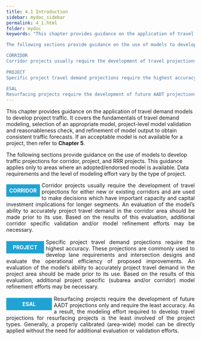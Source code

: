 ```yaml
---
title: 4.1 Introduction
sidebar: mydoc_sidebar
permalink: 4_1.html
folder: mydoc
keywords: "This chapter provides guidance on the application of travel demand models to develop project traffic. It covers the fundamentals of travel demand modeling, selection of an appropriate model, project-level model validation and reasonableness check, and refinement of model output to obtain consistent traffic forecasts. If an acceptable model is not available for a project, then refer to Chapter 5.

The following sections provide guidance on the use of models to develop traffic projections for project, corridor, and RRR projects. This guidance applies only to areas where an adopted/endorsed model is available. Data requirements and the level of modeling effort vary by the type of project.

CORRIDOR
Corridor projects usually require the development of travel projections for either new or existing corridors and are used to make decisions which have important capacity and capital investment implications. An evaluation of the model’s ability to accurately project travel demand in the corridor area should be made prior to its use. Based on the results of this evaluation, additional corridor specific validation and/or model refinement efforts may be necessary.
 
PROJECT
Specific project travel demand projections require the highest accuracy. These projections are commonly used to develop lane requirements and intersection designs and evaluate the operational efficiency of proposed improvements. An evaluation of the model’s ability to accurately project travel demand in the project area should be made prior to its use. Based on the results of this evaluation, additional project specific (subarea and/or corridor) model refinement efforts may be necessary.
 
ESAL
Resurfacing projects require the development of future AADT projections only and require the least accuracy. As a result, the modeling effort required to develop travel projections for resurfacing projects is the least involved of the project types. Generally, a properly calibrated (area-wide) model can be directly applied without the need for additional evaluation or validation efforts."
---
```


<style>
  div{text-align: justify;}
  .parent{
    display: inline-block;
    margin-bottom: 1rem;
  }
  .child1{
    text-align:center;
    display: grid;
    /* position: relative; */
    margin-top: 0.4rem;
    margin-right: 1%;
    float: left;
    /* width: 12%; */
    /* padding: 2rem 2rem; */
  }
  .child2{
    /* display: grid;
    padding-left: 2rem;
    width:86%;
    float: right; */
  }
</style>


This chapter provides guidance on the application of travel demand models to develop project
traffic. It covers the fundamentals of travel demand modeling, selection of an appropriate model,
project-level model validation and reasonableness check, and refinement of model output to
obtain consistent traffic forecasts. If an acceptable model is not available for a project, then refer to <b>Chapter 5</b>.

The following sections provide guidance on the use of models to develop traffic projections for
corridor, project, and RRR projects. This guidance applies only to areas where an adopted/endorsed
model is available. Data requirements and the level of modeling effort vary by the type of project.


<div class="parent">
    <div class="child1"><div style="background:#20a3d3; color:white; font-weight: bold; padding:0.5rem 0.5rem 0.5rem 0.5rem; text-align:center">CORRIDOR</div></div>
    <div class="child2">Corridor projects usually require the development of travel projections for either new or existing
corridors and are used to make decisions which have important capacity and capital investment
implications for longer segments. An evaluation of the model’s ability to accurately project travel
demand in the corridor area should be made prior to its use. Based on the results of this evaluation,
additional corridor specific validation and/or model refinement efforts may be necessary.
</div>
</div>

<div class="parent">
    <div class="child1"><div style="background:#20a3d3; color:white; font-weight: bold; padding:0.5rem 1.1rem 0.5rem 1.1rem; text-align:center">PROJECT</div></div>
    <div class="child2">Specific project travel demand projections require the highest accuracy. These projections are
commonly used to develop lane requirements and intersection designs and evaluate the operational
efficiency of proposed improvements. An evaluation of the model’s ability to accurately project
travel demand in the project area should be made prior to its use. Based on the results of this
evaluation, additional project specific (subarea and/or corridor) model refinement efforts may be
necessary.
</div>
</div>

<div class="parent">
    <div class="child1"><div style="background:#20a3d3; color:white; font-weight: bold; padding:0.5rem 2.7rem 0.5rem 2.7rem; text-align:center">ESAL</div></div>
    Resurfacing projects require the development of future AADT projections only and require the
least accuracy. As a result, the modeling effort required to develop travel projections for resurfacing
projects is the least involved of the project types. Generally, a properly calibrated (area-wide) model
can be directly applied without the need for additional evaluation or validation efforts.

</div>

